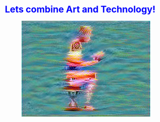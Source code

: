 # <span style="color: blue"> Lets combine Art and Technology!

 
<p align="center">
<img src="output/generated_image.jpg" style="width:400px;height:300px;">

